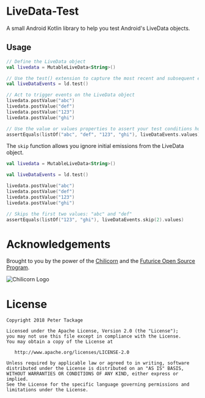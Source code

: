 # LiveData-Test

A small Android Kotlin library to help you test Android's LiveData objects.

## Usage

```kotlin
// Define the LiveData object
val livedata = MutableLiveData<String>()

// Use the test() extension to capture the most recent and subsequent events emitted by the LiveData
val liveDataEvents = ld.test()

// Act to trigger events on the LiveData object
livedata.postValue("abc")
livedata.postValue("def")
livedata.postValue("123")
livedata.postValue("ghi")

// Use the value or values properties to assert your test conditions however you like
assertEquals(listOf("abc", "def", "123", "ghi"), liveDataEvents.values)

```

The `skip` function allows you ignore initial emissions from the LiveData object.

```kotlin
val livedata = MutableLiveData<String>()

val liveDataEvents = ld.test()

livedata.postValue("abc")
livedata.postValue("def")
livedata.postValue("123")
livedata.postValue("ghi")

// Skips the first two values: "abc" and "def"
assertEquals(listOf("123", "ghi"), liveDataEvents.skip(2).values)
```

# Acknowledgements

Brought to you by the power of the [Chilicorn](http://spiceprogram.org/chilicorn-history/) and the [Futurice Open Source Program](http://spiceprogram.org/).

![Chilicorn Logo](https://raw.githubusercontent.com/futurice/spiceprogram/gh-pages/assets/img/logo/chilicorn_no_text-256.png)

License
=======

    Copyright 2018 Peter Tackage

    Licensed under the Apache License, Version 2.0 (the "License");
    you may not use this file except in compliance with the License.
    You may obtain a copy of the License at

       http://www.apache.org/licenses/LICENSE-2.0

    Unless required by applicable law or agreed to in writing, software
    distributed under the License is distributed on an "AS IS" BASIS,
    WITHOUT WARRANTIES OR CONDITIONS OF ANY KIND, either express or implied.
    See the License for the specific language governing permissions and
    limitations under the License.